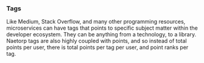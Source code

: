 ### Tags

Like Medium, Stack Overflow, and many other programming resources, microservices can have tags that points to specific subject matter within the developer ecosystem. They can be anything from a technology, to a library. Naetorp tags are also highly coupled with points, and so instead of total points per user, there is total points per tag per user, and point ranks per tag.